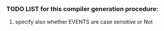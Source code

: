 ### TODO LIST for this compiler generation procedure:

1. specify also whether EVENTS are case sensitive or Not
